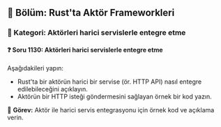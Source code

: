 ## 📘 Bölüm: Rust'ta Aktör Frameworkleri
### 🔹 Kategori: Aktörleri harici servislerle entegre etme
#### ❓ Soru 1130: Aktörleri harici servislerle entegre etme

Aşağıdakileri yapın:

- Rust'ta bir aktörün harici bir servise (ör. HTTP API) nasıl entegre edilebileceğini açıklayın.
- Aktörün bir HTTP isteği göndermesini sağlayan örnek bir kod yazın.

🔧 **Görev:** Aktör ile harici servis entegrasyonu için örnek kod ve açıklama verin.
